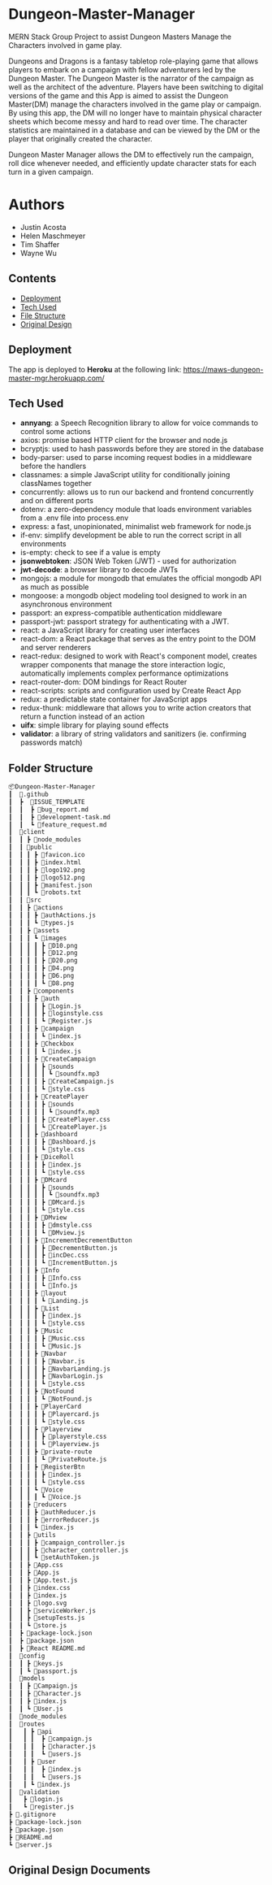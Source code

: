 # Dungeon-Master-Manager
MERN Stack Group Project to assist Dungeon Masters Manage the Characters involved in game play.  

Dungeons and Dragons is a fantasy tabletop role-playing game that allows players to embark on a campaign with fellow adventurers led by the Dungeon Master. The Dungeon Master is the narrator of the campaign as well as the architect of the adventure. Players have been switching to digital versions of the game and this App is aimed to assist the Dungeon Master(DM) manage the characters involved in the game play or campaign.  By using this app, the DM will no longer have to maintain physical character sheets which become messy and hard to read over time.  The character statistics are maintained in a database and can be viewed by the DM or the player that originally created the character.  

Dungeon Master Manager allows the DM to effectively run the campaign, roll dice whenever needed, and efficiently update character stats for each turn in a given campaign.  

# Authors
* Justin Acosta
* Helen Maschmeyer
* Tim Shaffer
* Wayne Wu


## Contents
* [Deployment](#deployment)
* [Tech Used](#tech-used)
* [File Structure](#folder-structure)
* [Original Design](#original-design-documents)


## Deployment
The app is deployed to **Heroku** at the following link:  https://maws-dungeon-master-mgr.herokuapp.com/

## Tech Used

* **annyang**: a Speech Recognition library to allow for voice commands to control some actions
* axios:  promise based HTTP client for the browser and node.js
* bcryptjs: used to hash passwords before they are stored in the database
* body-parser: used to parse incoming request bodies in a middleware before the handlers
* classnames:  a simple JavaScript utility for conditionally joining classNames together
* concurrently: allows us to run our backend and frontend concurrently and on different ports
* dotenv: a zero-dependency module that loads environment variables from a .env file into process.env 
* express: a fast, unopinionated, minimalist web framework for node.js
* if-env: simplify development be able to run the correct script in all environments
* is-empty: check to see if a value is empty
* **jsonwebtoken**: JSON Web Token (JWT) - used for authorization
* **jwt-decode**: a browser library to decode JWTs
* mongojs: a module for mongodb that emulates the official mongodb API as much as possible
* mongoose: a mongodb object modeling tool designed to work in an asynchronous environment
* passport: an express-compatible authentication middleware
* passport-jwt: passport strategy for authenticating with a JWT. 
* react: a JavaScript library for creating user interfaces
* react-dom: a React package that serves as the entry point to the DOM and server renderers
* react-redux: designed to work with React's component model, creates wrapper components that manage the store interaction logic, automatically implements complex performance optimizations
* react-router-dom: DOM bindings for React Router
* react-scripts: scripts and configuration used by Create React App
* redux: a predictable state container for JavaScript apps 
* redux-thunk: middleware that allows you to write action creators that return a function instead of an action 
* **uifx**: simple library for playing sound effects
* **validator**: a library of string validators and sanitizers (ie. confirming passwords match)

## Folder Structure

```bash
📦Dungeon-Master-Manager
┃  📂.github
┃  ┣  📂ISSUE_TEMPLATE
┃  ┃  ┣ 📜bug_report.md
┃  ┃  ┣ 📜development-task.md
┃  ┃  ┗ 📜feature_request.md
┃  📂client
┃  ┃ ┣ 📂node_modules
┃  ┃ 📂public
┃  ┃ ┃ ┣ 📜favicon.ico
┃  ┃ ┃ ┣ 📜index.html
┃  ┃ ┃ ┣ 📜logo192.png
┃  ┃ ┃ ┣ 📜logo512.png
┃  ┃ ┃ ┣ 📜manifest.json
┃  ┃ ┃ ┗ 📜robots.txt
┃  ┃ 📂src
┃  ┃ ┣ 📂actions
┃  ┃ ┃ ┣ 📜authActions.js
┃  ┃ ┃ ┗ 📜types.js
┃  ┃ ┣ 📂assets
┃  ┃ ┃ ┗ 📂images
┃  ┃ ┃ ┃ ┣ 📜D10.png
┃  ┃ ┃ ┃ ┣ 📜D12.png
┃  ┃ ┃ ┃ ┣ 📜D20.png
┃  ┃ ┃ ┃ ┣ 📜D4.png
┃  ┃ ┃ ┃ ┣ 📜D6.png
┃  ┃ ┃ ┃ ┗ 📜D8.png
┃  ┃ ┣ 📂components
┃  ┃ ┃ ┣ 📂auth
┃  ┃ ┃ ┃ ┣ 📜Login.js
┃  ┃ ┃ ┃ ┣ 📜loginstyle.css
┃  ┃ ┃ ┃ ┗ 📜Register.js
┃  ┃ ┃ ┣ 📂campaign
┃  ┃ ┃ ┃ ┗ 📜index.js
┃  ┃ ┃ ┣ 📂Checkbox
┃  ┃ ┃ ┃ ┗ 📜index.js
┃  ┃ ┃ ┣ 📂CreateCampaign
┃  ┃ ┃ ┃ ┣ 📂sounds
┃  ┃ ┃ ┃ ┃ ┗ 📜soundfx.mp3
┃  ┃ ┃ ┃ ┣ 📜CreateCampaign.js
┃  ┃ ┃ ┃ ┗ 📜style.css
┃  ┃ ┃ ┣ 📂CreatePlayer
┃  ┃ ┃ ┃ ┣ 📂sounds
┃  ┃ ┃ ┃ ┃ ┗ 📜soundfx.mp3
┃  ┃ ┃ ┃ ┣ 📜CreatePlayer.css
┃  ┃ ┃ ┃ ┗ 📜CreatePlayer.js
┃  ┃ ┃ ┣ 📂dashboard
┃  ┃ ┃ ┃ ┣ 📜Dashboard.js
┃  ┃ ┃ ┃ ┗ 📜style.css
┃  ┃ ┃ ┣ 📂DiceRoll
┃  ┃ ┃ ┃ ┣ 📜index.js
┃  ┃ ┃ ┃ ┗ 📜style.css
┃  ┃ ┃ ┣ 📂DMcard
┃  ┃ ┃ ┃ ┣ 📂sounds
┃  ┃ ┃ ┃ ┃ ┗ 📜soundfx.mp3
┃  ┃ ┃ ┃ ┣ 📜DMcard.js
┃  ┃ ┃ ┃ ┗ 📜style.css
┃  ┃ ┃ ┣ 📂DMview
┃  ┃ ┃ ┃ ┣ 📜dmstyle.css
┃  ┃ ┃ ┃ ┗ 📜DMview.js
┃  ┃ ┃ ┣ 📂IncrementDecrementButton
┃  ┃ ┃ ┃ ┣ 📜DecrementButton.js
┃  ┃ ┃ ┃ ┣ 📜incDec.css
┃  ┃ ┃ ┃ ┗ 📜IncrementButton.js
┃  ┃ ┃ ┣ 📂Info
┃  ┃ ┃ ┃ ┣ 📜Info.css
┃  ┃ ┃ ┃ ┗ 📜Info.js
┃  ┃ ┃ ┣ 📂layout
┃  ┃ ┃ ┃ ┗ 📜Landing.js
┃  ┃ ┃ ┣ 📂List
┃  ┃ ┃ ┃ ┣ 📜index.js
┃  ┃ ┃ ┃ ┗ 📜style.css
┃  ┃ ┃ ┣ 📂Music
┃  ┃ ┃ ┃ ┣ 📜Music.css
┃  ┃ ┃ ┃ ┗ 📜Music.js
┃  ┃ ┃ ┣ 📂Navbar
┃  ┃ ┃ ┃ ┣ 📜Navbar.js
┃  ┃ ┃ ┃ ┣ 📜NavbarLanding.js
┃  ┃ ┃ ┃ ┣ 📜NavbarLogin.js
┃  ┃ ┃ ┃ ┗ 📜style.css
┃  ┃ ┃ ┣ 📂NotFound
┃  ┃ ┃ ┃ ┗ 📜NotFound.js
┃  ┃ ┃ ┣ 📂PlayerCard
┃  ┃ ┃ ┃ ┣ 📜Playercard.js
┃  ┃ ┃ ┃ ┗ 📜style.css
┃  ┃ ┃ ┣ 📂Playerview
┃  ┃ ┃ ┃ ┣ 📜playerstyle.css
┃  ┃ ┃ ┃ ┗ 📜Playerview.js
┃  ┃ ┃ ┣ 📂private-route
┃  ┃ ┃ ┃ ┗ 📜PrivateRoute.js
┃  ┃ ┃ ┣ 📂RegisterBtn
┃  ┃ ┃ ┃ ┣ 📜index.js
┃  ┃ ┃ ┃ ┗ 📜style.css
┃  ┃ ┃ ┗ 📂Voice
┃  ┃ ┃ ┃ ┗ 📜Voice.js
┃  ┃ ┣ 📂reducers
┃  ┃ ┃ ┣ 📜authReducer.js
┃  ┃ ┃ ┣ 📜errorReducer.js
┃  ┃ ┃ ┗ 📜index.js
┃  ┃ ┣ 📂utils
┃  ┃ ┃ ┣ 📜campaign_controller.js
┃  ┃ ┃ ┣ 📜character_controller.js
┃  ┃ ┃ ┗ 📜setAuthToken.js
┃  ┃ ┣ 📜App.css
┃  ┃ ┣ 📜App.js
┃  ┃ ┣ 📜App.test.js
┃  ┃ ┣ 📜index.css
┃  ┃ ┣ 📜index.js
┃  ┃ ┣ 📜logo.svg
┃  ┃ ┣ 📜serviceWorker.js
┃  ┃ ┣ 📜setupTests.js
┃  ┃ ┗ 📜store.js
┃  ┣ 📜package-lock.json
┃  ┣ 📜package.json
┃  ┣ 📜React README.md
┃  📂config
┃  ┃ ┣ 📜keys.js
┃  ┃ ┗ 📜passport.js
┃  📂models
┃  ┃ ┣ 📜Campaign.js
┃  ┃ ┣ 📜Character.js
┃  ┃ ┣ 📜index.js
┃  ┃ ┗ 📜User.js
┃  📂node_modules
┃  📂routes
┃   ┃ ┣ 📂api
┃   ┃ ┃  ┣ 📜campaign.js
┃   ┃ ┃  ┣ 📜character.js
┃   ┃ ┃  ┗ 📜users.js
┃   ┃ ┣ 📂user
┃   ┃ ┃  ┣ 📜index.js
┃   ┃ ┃  ┗ 📜users.js
┃   ┃ ┗ 📜index.js
┃  📂validation
┃   ┣ 📜login.js
┃   ┗ 📜register.js
┣ 📜.gitignore
┣ 📜package-lock.json
┣ 📜package.json
┣ 📜README.md
┗ 📜server.js
```

## Original Design Documents
